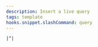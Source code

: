 ```yaml
---
description: Insert a live query
tags: template
hooks.snippet.slashCommand: query
---
```

```query
|^|
```
